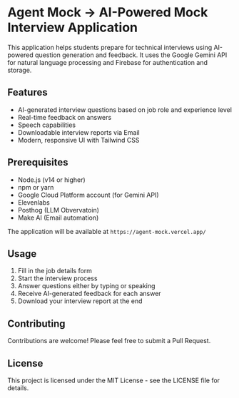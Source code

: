 # Agent Mock -> AI-Powered Mock Interview Application

This application helps students prepare for technical interviews using AI-powered question generation and feedback. It uses the Google Gemini API for natural language processing and Firebase for authentication and storage.

## Features

- AI-generated interview questions based on job role and experience level
- Real-time feedback on answers
- Speech capabilities 
- Downloadable interview reports via Email
- Modern, responsive UI with Tailwind CSS

## Prerequisites

- Node.js (v14 or higher)
- npm or yarn
- Google Cloud Platform account (for Gemini API)
- Elevenlabs
- Posthog (LLM Obvervatoin)
- Make AI (Email automation)
  

The application will be available at `https://agent-mock.vercel.app/`

## Usage

1. Fill in the job details form
2. Start the interview process
3. Answer questions either by typing or speaking 
4. Receive AI-generated feedback for each answer
5. Download your interview report at the end

## Contributing

Contributions are welcome! Please feel free to submit a Pull Request.

## License

This project is licensed under the MIT License - see the LICENSE file for details.
